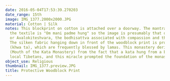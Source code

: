 ```yaml
---
date: 2016-05-04T17:53:39.270203
date_range: 15th
image: IMG_1377.2000x2000.JPG
material: Cotton | Silk
notes: This blockprint on cotton is attached over a doorway. The mantra repeated on
  the textile is "Om mani padme hung" so the image is presumably that of Chenrezik,
  or Avalokiteshvara, the bodhisattva associated with compassion and the Dalai Lamas.
  The silken fabric hanging down in front of the woodblock print is probably a kata
  (khwa ta), which are frequently blessed by lamas. This monastery derives its name
  (Mouth of the Kata Monastery) from the fact that a kata hung from a bush spoke to
  local Tibetans, and this miracle prompted the foundation of the monastery.
object_use: Religious
thumbnail: IMG_1377.preview.JPG
title: Protective Woodblock Print
---
```


